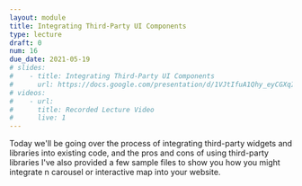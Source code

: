 ```yaml
---
layout: module
title: Integrating Third-Party UI Components
type: lecture
draft: 0
num: 16
due_date: 2021-05-19
# slides:
#    - title: Integrating Third-Party UI Components
#      url: https://docs.google.com/presentation/d/1VJtIfuA1Qhy_eyCGXqI3lKxP85DbGB_KSV2n6M6enYA/edit?usp=sharing
# videos:
#    - url: 
#      title: Recorded Lecture Video
#      live: 1
---
```


Today we'll be going over the process of integrating third-party widgets and libraries into existing code, and the pros and cons of using third-party libraries I've also provided a few sample files to show you how you might integrate n carousel or interactive map into your website.
